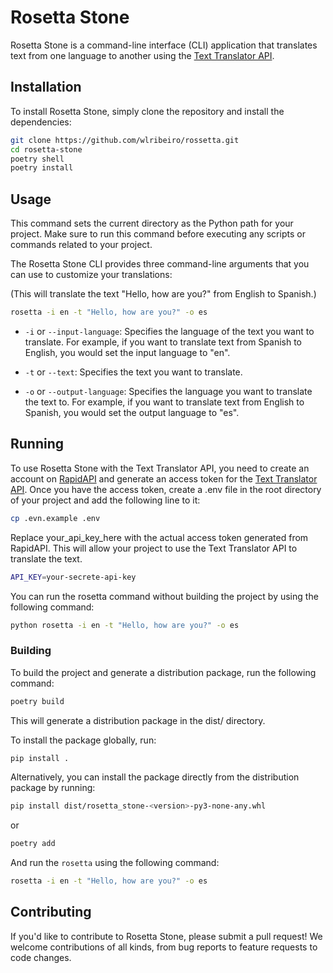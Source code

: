 [translate-api]: https://rapidapi.com/dickyagustin/api/text-translator2
[rapid-api]: https://rapidapi.com/

# Rosetta Stone

Rosetta Stone is a command-line interface (CLI) application that translates text from one language to another using the [Text Translator API][translate-api].

## Installation

To install Rosetta Stone, simply clone the repository and install the dependencies:

```bash
git clone https://github.com/wlribeiro/rossetta.git
cd rosetta-stone
poetry shell
poetry install
```

## Usage

This command sets the current directory as the Python path for your project. Make sure to run this command before executing any scripts or commands related to your project.

The Rosetta Stone CLI provides three command-line arguments that you can use to customize your translations:

(This will translate the text "Hello, how are you?" from English to Spanish.)
```bash
rosetta -i en -t "Hello, how are you?" -o es
```

- `-i` or `--input-language`: Specifies the language of the text you want to translate. For example, if you want to translate text from Spanish to English, you would set the input language to "en".

- `-t` or `--text`: Specifies the text you want to translate.

- `-o` or `--output-language`: Specifies the language you want to translate the text to. For example, if you want to translate text from English to Spanish, you would set the output language to "es".

## Running

To use Rosetta Stone with the Text Translator API, you need to create an account on [RapidAPI][rapid-api] and generate an access token for the [Text Translator API][translate-api]. Once you have the access token, create a .env file in the root directory of your project and add the following line to it:

```bash
cp .evn.example .env
```

Replace your_api_key_here with the actual access token generated from RapidAPI. This will allow your project to use the Text Translator API to translate the text.

```bash
API_KEY=your-secrete-api-key
```

You can run the rosetta command without building the project by using the following command:

```bash
python rosetta -i en -t "Hello, how are you?" -o es
```

### Building

To build the project and generate a distribution package, run the following command:

```bash
poetry build
```

This will generate a distribution package in the dist/ directory.

To install the package globally, run:

```bash
pip install .
```

Alternatively, you can install the package directly from the distribution package by running:

```bash
pip install dist/rosetta_stone-<version>-py3-none-any.whl
```

or

```bash
poetry add
```

And run the `rosetta` using the following command:

```bash
rosetta -i en -t "Hello, how are you?" -o es
```

## Contributing

If you'd like to contribute to Rosetta Stone, please submit a pull request! We welcome contributions of all kinds, from bug reports to feature requests to code changes.
